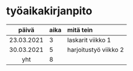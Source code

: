 # työaikakirjanpito

| päivä | aika | mitä tein  |
| :----:|:-----| :-----|
| 23.03.2021 | 3 | laskarit viikko 1 |
| 30.03.2021 | 5 | harjoitustyö viikko 2 |
| yht   | 8   | | 
